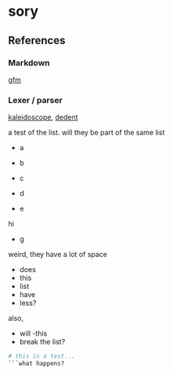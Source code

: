 # sory

## References

### Markdown

[gfm][gfm]

 [gfm]: https://github.github.com/gfm/


### Lexer / parser

[kaleidoscope][kaleidoscope], [dedent][dedent]

 [kaleidoscope]: https://llvm.org/docs/tutorial/

 [dedent]: https://web.archive.org/web/20070922223915/http://www.secnetix.de/~olli/Python/block_indentation.hawk

a test of the list. will they be part of the same list

 - a
 - b

 - c


 - d




 - e

hi

 - g

weird, they have a lot of space

 - does
 - this
 - list
 - have
 - less?

also,

 - will
 -this
 - break the list?


```python
# this is a test...
```what happens?
